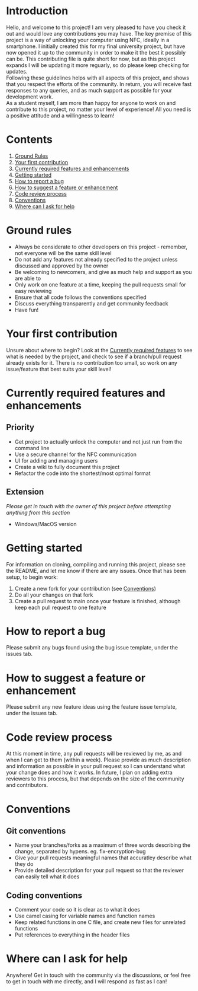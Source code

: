# Introduction
Hello, and welcome to this project! I am very pleased to have you check it out and would love any contributions you may have. The key premise of this project is a way of unlocking your computer using NFC, ideally in a smartphone. I initially created this for my final university project, but have now opened it up to the community in order to make it the best it possibly can be. This contributing file is quite short for now, but as this project expands I will be updating it more reguarly, so do please keep checking for updates.
<br>
Following these guidelines helps with all aspects of this project, and shows that you respect the efforts of the community. In return, you will receive fast responses to any queries, and as much support as possible for your development work.
<br>
As a student myself, I am more than happy for anyone to work on and contribute to this project, no matter your level of experience! All you need is a positive attitude and a willingness to learn!

# Contents
1. [Ground Rules](#ground-rule)
2. [Your first contribution](#your-first-contribution)
3. [Currently required features and enhancements](#currently-required-features-and-enhancements)
4. [Getting started](#getting-started)
5. [How to report a bug](#how-to-report-a-bug)
6. [How to suggest a feature or enhancement](#how-to-suggest-a-feature-or-enhancement)
7. [Code review process](#code-review-process)
8. [Conventions](#conventions)
9. [Where can I ask for help](#where-can-I-ask-for-help)

# Ground rules
- Always be considerate to other developers on this project - remember, not everyone will be the same skill level
- Do not add any features not already specified to the project unless discussed and approved by the owner
- Be welcoming to newcomers, and give as much help and support as you are able to
- Only work on one feature at a time, keeping the pull requests small for easy reviewing
- Ensure that all code follows the conventions specified
- Discuss everything transparently and get community feedback
- Have fun!

# Your first contribution
Unsure about where to begin? Look at the [Currently required features](#currently-required-features) to see what is needed by the project, and check to see if a branch/pull request already exists for it. There is no contribution too small, so work on any issue/feature that best suits your skill level!

# Currently required features and enhancements
## Priority
- Get project to actually unlock the computer and not just run from the command line
- Use a secure channel for the NFC communication
- UI for adding and managing users
- Create a wiki to fully document this project
- Refactor the code into the shortest/most optimal format

## Extension
*Please get in touch with the owner of this project before attempting anything from this section*
- Windows/MacOS version

# Getting started
For information on cloning, compiling and running this project, please see the README, and let me know if there are any issues. Once that has been setup, to begin work:
1. Create a new fork for your contribution (see [Conventions](#conventions))
2. Do all your changes on that fork
3. Create a pull request to main once your feature is finished, although keep each pull request to one feature

# How to report a bug
Please submit any bugs found using the bug issue template, under the issues tab.

# How to suggest a feature or enhancement
Please submit any new feature ideas using the feature issue template, under the issues tab.

# Code review process
At this moment in time, any pull requests will be reviewed by me, as and when I can get to them (within a week). Please provide as much description and information as possible in your pull request so I can understand what your change does and how it works. In future, I plan on adding extra reviewers to this process, but that depends on the size of the community and contributors.

# Conventions
## Git conventions
- Name your branches/forks as a maximum of three words describing the change, separated by hypens. eg. fix-encryption-bug
- Give your pull requests meaningful names that accuratley describe what they do
- Provide detailed description for your pull request so that the reviewer can easily tell what it does

## Coding conventions
- Comment your code so it is clear as to what it does
- Use camel casing for variable names and function names
- Keep related functions in one C file, and create new files for unrelated functions
- Put references to everything in the header files

# Where can I ask for help
Anywhere! Get in touch with the community via the discussions, or feel free to get in touch with me directly, and I will respond as fast as I can!
